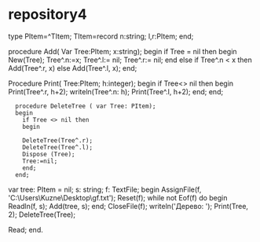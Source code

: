 # repository4
type
 PItem=^TItem;
 TItem=record
   n:string;
   l,r:PItem;
 end;

 procedure Add( Var Tree:PItem; x:string);
 begin
   if Tree = nil then
   begin
     New(Tree);
     Tree^.n:=x;
     Tree^.l:= nil;
     Tree^.r:= nil;
   end
   else
   if Tree^.n < x then
   Add(Tree^.r, x)
   else
   Add(Tree^.l, x);
 end;

 Procedure Print( Tree:PItem; h:integer);
  begin
    if Tree<> nil then
    begin
      Print(Tree^.r, h+2);
      writeln(Tree^.n: h);
      Print(Tree^.l, h+2);
 end;
    end;


      procedure DeleteTree ( var Tree: PItem);
      begin
        if Tree <> nil then
        begin

        DeleteTree(Tree^.r);
        DeleteTree(Tree^.l);
        Dispose (Tree);
        Tree:=nil;
        end;
      end;

var
  tree: PItem = nil;
  s: string;
  f: TextFile;
begin
  AssignFile(f, 'C:\Users\Kuzne\Desktop\gf.txt');
  Reset(f);
  while not Eof(f) do
  begin
    Readln(f, s);
    Add(tree, s);
  end;
  CloseFile(f);
  writeln('Дерево: ');
  Print(Tree, 2);
  DeleteTree(Tree);


   Read;
end.  
